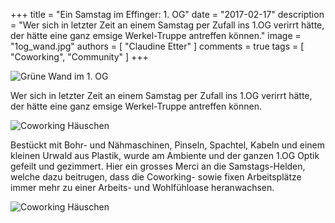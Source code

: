 +++
title = "Ein Samstag im Effinger: 1. OG"
date = "2017-02-17"
description = "Wer sich in letzter Zeit an einem Samstag per Zufall ins 1.OG verirrt hätte, der hätte eine ganz emsige Werkel-Truppe antreffen können."
image = "1og_wand.jpg"
authors = [ "Claudine Etter" ]
comments = true
tags = [ "Coworking", "Community" ]
+++

![Grüne Wand im 1. OG](1og_wand.jpg)

<div class="lead">
  Wer sich in letzter Zeit an einem Samstag per Zufall ins 1.OG verirrt hätte, der hätte eine ganz emsige Werkel-Truppe antreffen können.
</div>

![Coworking Häuschen](1og_haeuschen.jpg)

Bestückt mit Bohr- und Nähmaschinen, Pinseln, Spachtel, Kabeln und einem kleinen Urwald aus Plastik, wurde am Ambiente und der ganzen 1.OG Optik gefeilt und gezimmert. Hier ein grosses Merci an die Samstags-Helden, welche dazu beitrugen, dass die Coworking- sowie fixen Arbeitsplätze immer mehr zu einer Arbeits- und Wohlfühloase heranwachsen.

![Coworking Häuschen](1og_haeuschen2.jpg)
